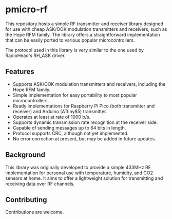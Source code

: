 # pmicro-rf

This repository hosts a simple RF transmitter and receiver library designed for use with cheap ASK/OOK modulation transmitters and receivers, such as the Hope RFM family. The library offers a straightforward implementation that can be easily ported to various popular microcontrollers.

The protocol used in this library is very similar to the one used by RadioHead's RH_ASK driver.

## Features
- Supports ASK/OOK modulation transmitters and receivers, including the Hope RFM family.
- Simple implementation for easy portability to most popular microcontrollers.
- Ready implementations for Raspberry Pi Pico (both transmitter and receiver) and Arduino (ATtiny85) transmitter.
- Operates at least at rate of 1000 b/s.
- Supports dynamic transmission rate recognition at the receiver side.
- Capable of sending messages up to 64 bits in length.
- Protocol supports CRC, although not yet implemented.
- No error correction at present, but may be added in future updates.

## Background
This library was originally developed to provide a simple 433MHz RF implementation for personal use with temperature, humidity, and CO2 sensors at home. It aims to offer a lightweight solution for transmitting and receiving data over RF channels.

## Contributing
Contributions are welcome.